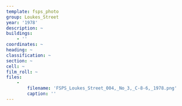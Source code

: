 ```yaml
---
template: fsps_photo
group: Loukes_Street
year: '1978'
description: ~
buildings:
    - ''
coordinates: ~
heading: ~
classification: ~
section: ~
cell: ~
film_roll: ~
files:
    -
        filename: 'FSPS_Loukes_Street_004,_No_3,_C-8-6,_1978.png'
        caption: ''
---
```

